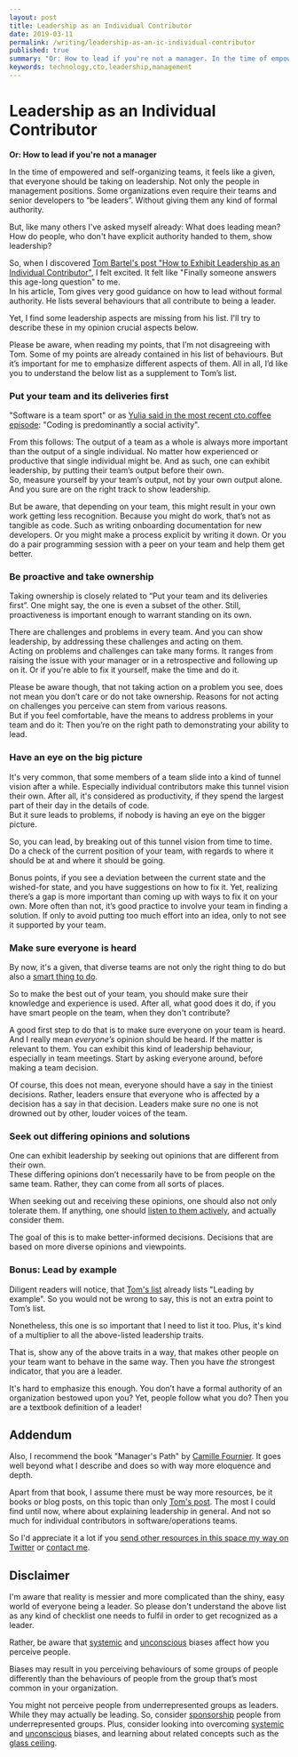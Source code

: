 ```yaml
---
layout: post
title: Leadership as an Individual Contributor
date: 2019-03-11
permalink: /writing/leadership-as-an-ic-individual-contributor
published: true
summary: "Or: How to lead if you're not a manager. In the time of empowered (and hopefully self-organizing) teams it feels like a given, that not only people in management positions should be the ones taking on leadership. Heck, some teams and organizations even require their teams and senior developers to 'be leaders' without any kind of formal authority. At the same time, it feels very difficult to nail down what leading means for people who are not enabled by an organization's authority as managers usually are."
keywords: technology,cto,leadership,management
---
```


# Leadership as an Individual Contributor

**Or: How to lead if you're not a manager**

In the time of empowered and self-organizing teams, it feels like a given, that everyone should be taking on leadership.
Not only the people in management positions. Some organizations even require their teams and senior developers to “be
leaders”. Without giving them any kind of formal authority.

But, like many others I've asked myself already: What does leading mean? How do people, who don't have explicit authority
handed to them, show leadership?

So, when I discovered [Tom Bartel's post "How to Exhibit Leadership as an Individual Contributor"][tombartel], I felt
excited. It felt like "Finally someone answers this age-long question" to me.  
In his article, Tom gives very good guidance on how to lead without formal authority. He lists several behaviours that
all contribute to being a leader.

Yet, I find some leadership aspects are missing from his list. I'll try to describe these in my opinion crucial aspects
below.

Please be aware, when reading my points, that I’m not disagreeing  with Tom. Some of my points are already contained in
his list of  behaviours. But it’s important for me to emphasize different aspects of them. All in all, I’d like you to
understand the below list as a supplement to Tom’s list.


### Put your team and its deliveries first

"Software is a team sport" or as [Yulia said in the most recent cto.coffee episode][ep06]: "Coding is predominantly a
social activity".

From this follows: The output of a team as a whole is always more important than the output of a single individual. No
matter how experienced or productive that single individual might be. And as such, one can exhibit leadership, by
putting their team’s output before their own.  
So, measure yourself by your team’s output, not by your own output alone. And you sure are on the right
track to show leadership.

But be aware, that depending on your team, this might result in your own work getting less recognition. Because you
might do work, that’s not as tangible as code. Such as writing onboarding documentation for new developers. Or you might
make a process explicit by writing it down. Or you do a pair programming session with a peer on your team and help them
get better.


### Be proactive and take ownership

Taking ownership is closely related to “Put your team and its deliveries first”. One might say, the one is even a subset
of the other. Still, proactiveness is important enough to warrant standing on its own.

There are challenges and problems in every team. And you can show leadership, by addressing these challenges and acting
on them.  
Acting on problems and challenges can take many forms. It ranges from raising the issue with your manager or in a
retrospective and following up on it. Or if you're able to fix it yourself, make the time and do it.

Please be aware though, that not taking action on a problem you see, does not mean you don’t care or do not take
ownership. Reasons for not acting on challenges you perceive can stem from various reasons.  
But if you feel comfortable, have the means to address problems in your team and do it: Then you’re on the right path to
demonstrating your ability to lead.


### Have an eye on the big picture

It's very common, that some members of a team slide into a kind of tunnel vision after a while. Especially individual
contributors make this tunnel vision their own. After all, it's considered as productivity, if they spend the largest
part of their day in the details of code.  
But it sure leads to problems, if nobody is having an eye on the bigger picture.

So, you can lead, by breaking out of this tunnel vision from time to time.  
Do a check of the current position of your team, with regards to where it should be at and where it should be going. 

Bonus points, if you see a deviation between the current state and the wished-for state, and you have suggestions on how
to fix it. Yet, realizing there’s a gap is more important than coming up with ways to fix it on your own. More often
than not, it’s good practice to involve your team in finding a solution. If only to avoid putting too much effort into
an idea, only to not see it supported by your team.


### Make sure everyone is heard

By now, it's a given, that diverse teams are not only the right thing to do but also a [smart thing to
do][diverse-teams].

So to make the best out of your team, you should make sure their knowledge and experience is used. After all, what good
does it do, if you have smart people on the team, when they don't contribute?

A good first step to do that is to make sure everyone on your team is heard. And I really mean _everyone’s_ opinion
should be heard. If the matter is relevant to them. You can exhibit this kind of leadership behaviour, especially in
team meetings. Start by asking everyone around, before making a team decision.

Of course, this does not mean, everyone should have a say in the tiniest decisions. Rather, leaders ensure that everyone
who is affected by a decision has a say in that decision. Leaders make sure no one is not drowned out by other, louder
voices of the team.


### Seek out differing opinions and solutions

One can exhibit leadership by seeking out opinions that are different from their own.  
These differing opinions don’t necessarily have to be from people on the same team. Rather, they can come from all sorts
of places.

When seeking out and receiving these opinions, one should also not only tolerate them. If anything, one should [listen
to them actively][active-listening], and actually consider them.

The goal of this is to make better-informed decisions. Decisions that are based on more diverse opinions and viewpoints.


### Bonus: Lead by example

Diligent readers will notice, that [Tom's list][tombartel] already lists "Leading by example". So you would not be wrong
to say, this is not an extra point to Tom’s list.

Nonetheless, this one is so important that I need to list it too. Plus, it's kind of a multiplier to all the
above-listed leadership traits.

That is, show any of the above traits in a way, that makes other people on your team want to behave in the same way.
Then you have _the_ strongest indicator, that you are a leader.

It's hard to emphasize this enough. You don’t have a formal authority of an organization bestowed upon you? Yet, people
follow what you do? Then you are a textbook definition of a leader!


## Addendum

Also, I recommend the book "Manager's Path" by [Camille Fournier][@skamille]. It goes well beyond what I describe and
does so with way more eloquence and depth.

Apart from that book, I assume there must be way more resources, be it books or blog posts, on this topic than only
[Tom's post][tombartel]. The most I could find until now, where about explaining leadership in general. And
not so much for individual contributors in software/operations teams.

So I'd appreciate it a lot if you [send other resources in this space my way on Twitter][@benjamin] or [contact
me][contact].


## Disclaimer

I'm aware that reality is messier and more complicated than the shiny, easy world of everyone being a leader. So please
don't understand the above list as any kind of checklist one needs to fulfil in order to get recognized as a leader.

Rather, be aware that [systemic][systemic-bias] and [unconscious][unconscious-bias] biases affect how you perceive
people.  

Biases may result in you perceiving behaviours of some groups of people differently than the behaviours of people from
the group that’s most common in your organization.

You might not perceive people from underrepresented groups as leaders. While they may actually be leading. So, consider
[sponsorship][sponsorship] people from underrepresented groups. Plus, consider looking into overcoming
[systemic][systemic-bias] and [unconscious][unconscious-bias] biases, and learning about related concepts such as the
[glass ceiling][glass-ceiling].


[slw]: http://softwareleadweekly.com/issues/316
[tombartel]: https://www.tombartel.me/blog/exhibit-leadership-as-individual-contributor/
[ep06]: https://cto.coffee/episodes/ep06-symbolic-observational-thinking-with-yulia-startsev
[@skamille]: https://twitter.com/skamille
[@benjamin]: https://twitter.com/benjamin
[diverse-teams]: https://hbr.org/2016/11/why-diverse-teams-are-smarter
[active-listening]: https://en.wikipedia.org/wiki/Active_listening
[sponsorship]: https://larahogan.me/blog/what-sponsorship-looks-like/
[systemic-bias]: https://en.wikipedia.org/wiki/Systemic_bias
[unconscious-bias]: https://en.wikipedia.org/wiki/Cognitive_bias
[glass-ceiling]: http://geekfeminism.wikia.com/wiki/Glass_ceiling
[contact]: /contact/
